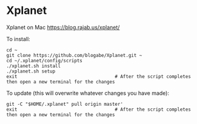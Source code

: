 # Xplanet

Xplanet on Mac
https://blog.rajab.us/xplanet/

To install:
```
cd ~
git clone https://github.com/blogabe/Xplanet.git ~
cd ~/.xplanet/config/scripts
./xplanet.sh install
./xplanet.sh setup
exit                                    # After the script completes then open a new terminal for the changes
```

To update (this will overwrite whatever changes you have made):
```
git -C "$HOME/.xplanet" pull origin master'
exit                                    # After the script completes then open a new terminal for the changes
```
